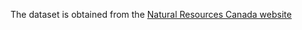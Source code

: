 The dataset is obtained from the [Natural Resources Canada website](https://oee.nrcan.gc.ca/pml-lmp/index.cfm?action=app.welcome-bienvenue&_gl=1*141ied2*_ga*MTkwOTI5NzYzMy4xNzAwODQ4MjYw*_ga_C2N57Y7DX5*MTcwMTEzOTI0OS40LjEuMTcwMTEzOTM4Ny4wLjAuMA..)